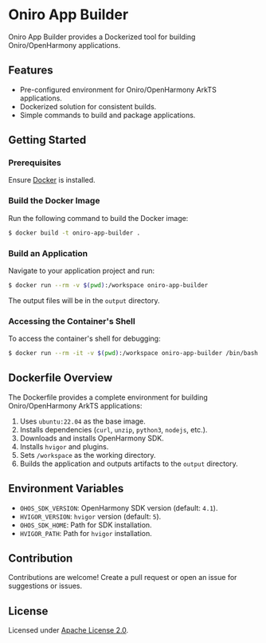 # Oniro App Builder

Oniro App Builder provides a Dockerized tool for building Oniro/OpenHarmony applications.

## Features
- Pre-configured environment for Oniro/OpenHarmony ArkTS applications.
- Dockerized solution for consistent builds.
- Simple commands to build and package applications.

## Getting Started

### Prerequisites
Ensure [Docker](https://docs.docker.com/get-docker/) is installed.

### Build the Docker Image
Run the following command to build the Docker image:

```bash
$ docker build -t oniro-app-builder .
```

### Build an Application
Navigate to your application project and run:

```bash
$ docker run --rm -v $(pwd):/workspace oniro-app-builder
```

The output files will be in the `output` directory.

### Accessing the Container's Shell
To access the container's shell for debugging:

```bash
$ docker run --rm -it -v $(pwd):/workspace oniro-app-builder /bin/bash
```

## Dockerfile Overview
The Dockerfile provides a complete environment for building Oniro/OpenHarmony ArkTS applications:
1. Uses `ubuntu:22.04` as the base image.
2. Installs dependencies (`curl`, `unzip`, `python3`, `nodejs`, etc.).
3. Downloads and installs OpenHarmony SDK.
4. Installs `hvigor` and plugins.
5. Sets `/workspace` as the working directory.
6. Builds the application and outputs artifacts to the `output` directory.

## Environment Variables
- `OHOS_SDK_VERSION`: OpenHarmony SDK version (default: `4.1`).
- `HVIGOR_VERSION`: `hvigor` version (default: `5`).
- `OHOS_SDK_HOME`: Path for SDK installation.
- `HVIGOR_PATH`: Path for `hvigor` installation.

## Contribution
Contributions are welcome! Create a pull request or open an issue for suggestions or issues.

## License
Licensed under [Apache License 2.0](LICENSE).
